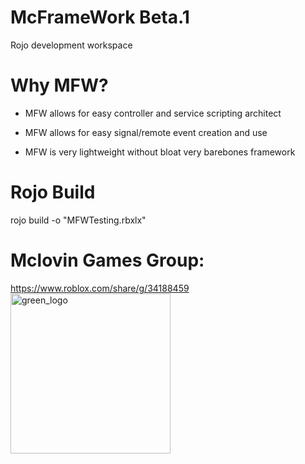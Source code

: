 # McFrameWork Beta.1
Rojo development workspace

# Why MFW?

- MFW allows for easy controller and service scripting architect 

- MFW allows for easy signal/remote event creation and use 

- MFW is very lightweight without bloat very barebones framework 

# Rojo Build  

rojo build -o "MFWTesting.rbxlx"

# Mclovin Games Group:

https://www.roblox.com/share/g/34188459
<img width="256" height="256" alt="green_logo" src="https://github.com/user-attachments/assets/bf40a592-6bcb-4e5a-9731-7c13fc92bddd" />
